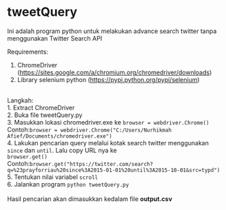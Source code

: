 # tweetQuery
Ini adalah program python untuk melakukan advance search twitter tanpa menggunakan Twitter Search API

Requirements:<br>
1. ChromeDriver (https://sites.google.com/a/chromium.org/chromedriver/downloads)<br>
2. Library selenium python (https://pypi.python.org/pypi/selenium)<br>
<br>
Langkah:<br>
1. Extract ChromeDriver<br>
2. Buka file tweetQuery.py<br>
3. Masukkan lokasi chromedriver.exe ke <code>browser = webdriver.Chrome()</code><br>
Contoh:<code>browser = webdriver.Chrome("C:/Users/Nurhikmah Afief/Documents/chromedriver.exe")</code><br>
4. Lakukan pencarian query melalui kotak search twitter menggunakan <code>since</code> dan <code>until</code>. Lalu copy URL nya ke<br>
<code>browser.get()</code><br>
Contoh:<code>browser.get("https://twitter.com/search?q=%23prayforriau%20since%3A2015-01-01%20until%3A2015-10-01&src=typd")</code><br>
5. Tentukan nilai variabel <code>scroll</code><br>
6. Jalankan program <code>python tweetQuery.py</code><br>
<br>
Hasil pencarian akan dimasukkan kedalam file <b>output.csv</b>
